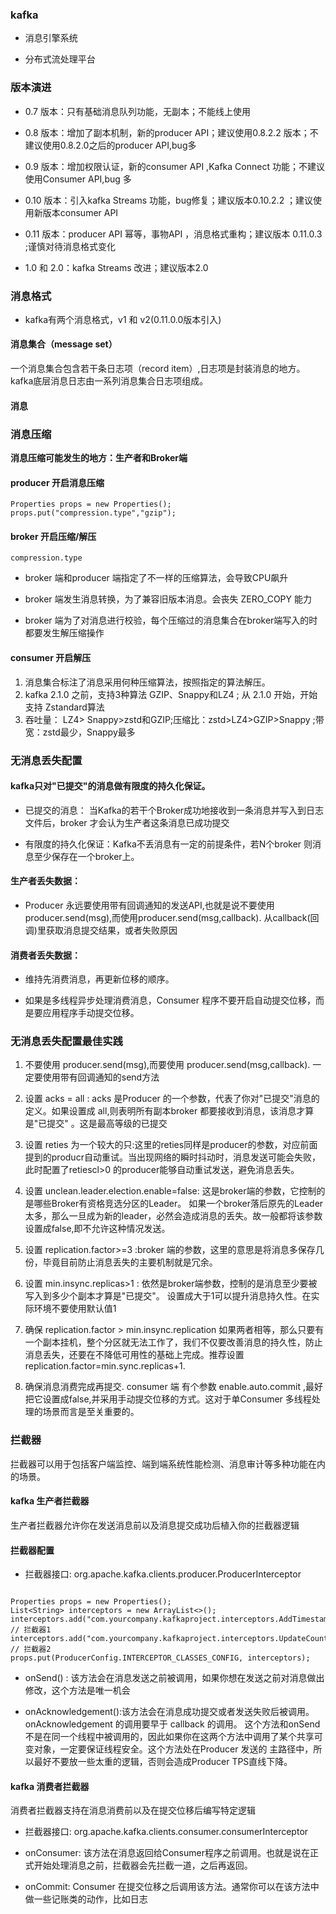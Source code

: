 ### kafka

- 消息引擎系统

- 分布式流处理平台

### 版本演进

- 0.7 版本：只有基础消息队列功能，无副本；不能线上使用

- 0.8 版本：增加了副本机制，新的producer API；建议使用0.8.2.2 版本；不建议使用0.8.2.0之后的producer API,bug多

- 0.9 版本：增加权限认证，新的consumer API ,Kafka Connect 功能；不建议使用Consumer API,bug 多

- 0.10 版本：引入kafka Streams 功能，bug修复；建议版本0.10.2.2 ；建议使用新版本consumer API

- 0.11 版本：producer API 幂等，事物API ，消息格式重构；建议版本 0.11.0.3 ;谨慎对待消息格式变化

- 1.0 和 2.0：kafka Streams 改进；建议版本2.0

### 消息格式

- kafka有两个消息格式，v1 和 v2(0.11.0.0版本引入)

#### 消息集合（message set）

一个消息集合包含若干条日志项（record item）,日志项是封装消息的地方。kafka底层消息日志由一系列消息集合日志项组成。

#### 消息


### 消息压缩

**消息压缩可能发生的地方：生产者和Broker端**

#### producer 开启消息压缩

````
Properties props = new Properties();
props.put("compression.type","gzip");

````

#### broker 开启压缩/解压

````
compression.type
````

- broker 端和producer 端指定了不一样的压缩算法，会导致CPU飙升

- broker 端发生消息转换，为了兼容旧版本消息。会丧失 ZERO_COPY 能力

- broker 端为了对消息进行校验，每个压缩过的消息集合在broker端写入的时都要发生解压缩操作 

#### consumer 开启解压

1. 消息集合标注了消息采用何种压缩算法，按照指定的算法解压。
2. kafka 2.1.0 之前，支持3种算法 GZIP、Snappy和LZ4 ; 从 2.1.0 开始，开始支持 Zstandard算法
3. 吞吐量： LZ4> Snappy>zstd和GZIP;压缩比：zstd>LZ4>GZIP>Snappy ;带宽：zstd最少，Snappy最多

### 无消息丢失配置

#### kafka只对"已提交"的消息做有限度的持久化保证。

- 已提交的消息： 当Kafka的若干个Broker成功地接收到一条消息并写入到日志文件后，broker 才会认为生产者这条消息已成功提交

- 有限度的持久化保证：Kafka不丢消息有一定的前提条件，若N个broker 则消息至少保存在一个broker上。

#### 生产者丢失数据：
- Producer 永远要使用带有回调通知的发送API,也就是说不要使用producer.send(msg),而使用producer.send(msg,callback). 从callback(回调)里获取消息提交结果，或者失败原因

#### 消费者丢失数据：

- 维持先消费消息，再更新位移的顺序。

- 如果是多线程异步处理消费消息，Consumer 程序不要开启自动提交位移，而是要应用程序手动提交位移。

### 无消息丢失配置最佳实践

1. 不要使用 producer.send(msg),而要使用 producer.send(msg,callback). 一定要使用带有回调通知的send方法

2. 设置 acks = all : acks 是Producer 的一个参数，代表了你对"已提交"消息的定义。如果设置成 all,则表明所有副本broker 都要接收到消息，该消息才算是"已提交" 。这是最高等级的已提交

3. 设置 reties 为一个较大的只:这里的reties同样是producer的参数，对应前面提到的producr自动重试。当出现网络的瞬时抖动时，消息发送可能会失败，此时配置了retiescl>0 的producer能够自动重试发送，避免消息丢失。

4. 设置 unclean.leader.election.enable=false: 这是broker端的参数，它控制的是哪些Broker有资格竞选分区的Leader。 如果一个broker落后原先的Leader太多，那么一旦成为新的leader，必然会造成消息的丢失。故一般都将该参数设置成false,即不允许这种情况发送。

5. 设置 replication.factor>=3 :broker 端的参数，这里的意思是将消息多保存几份，毕竟目前防止消息丢失的主要机制就是冗余。

6. 设置 min.insync.replicas>1 : 依然是broker端参数，控制的是消息至少要被写入到多少个副本才算是"已提交"。 设置成大于1可以提升消息持久性。在实际环境不要使用默认值1

7. 确保 replication.factor > min.insync.replication 如果两者相等，那么只要有一个副本挂机，整个分区就无法工作了，我们不仅要改善消息的持久性，防止消息丢失，还要在不降低可用性的基础上完成。推荐设置replication.factor=min.sync.replicas+1.

8. 确保消息消费完成再提交. consumer 端 有个参数 enable.auto.commit ,最好把它设置成false,并采用手动提交位移的方式。这对于单Consumer 多线程处理的场景而言是至关重要的。

### 拦截器

拦截器可以用于包括客户端监控、端到端系统性能检测、消息审计等多种功能在内的场景。


#### kafka 生产者拦截器

生产者拦截器允许你在发送消息前以及消息提交成功后植入你的拦截器逻辑

#### 拦截器配置

- 拦截器接口: org.apache.kafka.clients.producer.ProducerInterceptor

````

Properties props = new Properties();
List<String> interceptors = new ArrayList<>();
interceptors.add("com.yourcompany.kafkaproject.interceptors.AddTimestampInterceptor"); // 拦截器1
interceptors.add("com.yourcompany.kafkaproject.interceptors.UpdateCounterInterceptor"); // 拦截器2
props.put(ProducerConfig.INTERCEPTOR_CLASSES_CONFIG, interceptors);

````

- onSend() : 该方法会在消息发送之前被调用，如果你想在发送之前对消息做出修改，这个方法是唯一机会

- onAcknowledgement():该方法会在消息成功提交或者发送失败后被调用。onAcknowledgement 的调用要早于 callback 的调用。 这个方法和onSend 不是在同一个线程中被调用的，因此如果你在这两个方法中调用了某个共享可变对象，一定要保证线程安全。这个方法处在Producer 发送的
  主路径中，所以最好不要放一些太重的逻辑，否则会造成Producer TPS直线下降。

#### kafka 消费者拦截器

消费者拦截器支持在消息消费前以及在提交位移后编写特定逻辑

- 拦截器接口: org.apache.kafka.clients.consumer.consumerInterceptor

- onConsumer: 该方法在消息返回给Consumer程序之前调用。也就是说在正式开始处理消息之前，拦截器会先拦截一道，之后再返回。

- onCommit: Consumer 在提交位移之后调用该方法。通常你可以在该方法中做一些记账类的动作，比如日志

